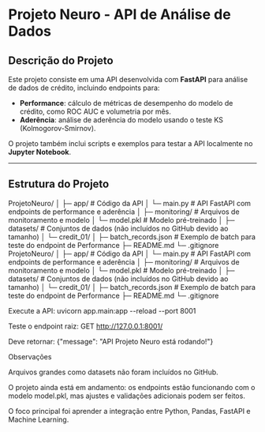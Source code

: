# Projeto Neuro - API de Análise de Dados

## Descrição do Projeto
Este projeto consiste em uma API desenvolvida com **FastAPI** para análise de dados de crédito, incluindo endpoints para:

- **Performance**: cálculo de métricas de desempenho do modelo de crédito, como ROC AUC e volumetria por mês.
- **Aderência**: análise de aderência do modelo usando o teste KS (Kolmogorov-Smirnov).

O projeto também inclui scripts e exemplos para testar a API localmente no **Jupyter Notebook**.

---

## Estrutura do Projeto
ProjetoNeuro/
│
├─ app/ # Código da API
│ └─ main.py # API FastAPI com endpoints de performance e aderência
│
├─ monitoring/ # Arquivos de monitoramento e modelo
│ └─ model.pkl # Modelo pré-treinado
│
├─ datasets/ # Conjuntos de dados (não incluídos no GitHub devido ao tamanho)
│ └─ credit_01/
│
├─ batch_records.json # Exemplo de batch para teste do endpoint de Performance
├─ README.md
└─ .gitignore
ProjetoNeuro/
│
├─ app/ # Código da API
│ └─ main.py # API FastAPI com endpoints de performance e aderência
│
├─ monitoring/ # Arquivos de monitoramento e modelo
│ └─ model.pkl # Modelo pré-treinado
│
├─ datasets/ # Conjuntos de dados (não incluídos no GitHub devido ao tamanho)
│ └─ credit_01/
│
├─ batch_records.json # Exemplo de batch para teste do endpoint de Performance
├─ README.md
└─ .gitignore

Execute a API:
uvicorn app.main:app --reload --port 8001

Teste o endpoint raiz:
GET http://127.0.0.1:8001/

Deve retornar:
{"message": "API Projeto Neuro está rodando!"}


Observações

Arquivos grandes como datasets não foram incluídos no GitHub.

O projeto ainda está em andamento: os endpoints estão funcionando com o modelo model.pkl, mas ajustes e validações adicionais podem ser feitos.

O foco principal foi aprender a integração entre Python, Pandas, FastAPI e Machine Learning.



